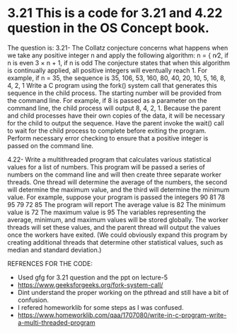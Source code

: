 # 3.21 This is a code for 3.21 and 4.22 question in the OS Concept book.

The question is:
3.21-
The Collatz conjecture concerns what happens when we take any positive integer n and apply the following algorithm:
n =
{ n∕2, if n is even
3 × n + 1, if n is odd
The conjecture states that when this algorithm is continually applied,
all positive integers will eventually reach 1. For example, if n = 35, the
sequence is
35, 106, 53, 160, 80, 40, 20, 10, 5, 16, 8, 4, 2, 1
Write a C program using the fork() system call that generates this
sequence in the child process. The starting number will be provided
from the command line. For example, if 8 is passed as a parameter on
the command line, the child process will output 8, 4, 2, 1. Because the
parent and child processes have their own copies of the data, it will be
necessary for the child to output the sequence. Have the parent invoke
the wait() call to wait for the child process to complete before exiting
the program. Perform necessary error checking to ensure that a positive
integer is passed on the command line.


4.22-
Write a multithreaded program that calculates various statistical values
for a list of numbers. This program will be passed a series of numbers
on the command line and will then create three separate worker threads.
One thread will determine the average of the numbers, the second will
determine the maximum value, and the third will determine the minimum value. For example, suppose your program is passed the integers
90 81 78 95 79 72 85
The program will report
The average value is 82
The minimum value is 72
The maximum value is 95
The variables representing the average, minimum, and maximum values
will be stored globally. The worker threads will set these values, and
the parent thread will output the values once the workers have exited.
(We could obviously expand this program by creating additional threads
that determine other statistical values, such as median and standard
deviation.)


REFRENCES FOR THE CODE:
- Used gfg for 3.21 question and the ppt on lecture-5
- https://www.geeksforgeeks.org/fork-system-call/
- Dint understand the proper working on the pthread and still have a bit of confusion.
- I refered homeworklib for some steps as I was confused.
- https://www.homeworklib.com/qaa/1707080/write-in-c-program-write-a-multi-threaded-program
